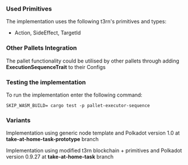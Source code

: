 ### Used Primitives

The implementation uses the following t3rn's primitives and types:

- Action, SideEffect, TargetId 

### Other Pallets Integration

The pallet functionality could be utilised by other pallets through adding **ExecutionSequenceTrait** to their Configs

### Testing the implementation

To run the implementation enter the following command: 
```
SKIP_WASM_BUILD= cargo test -p pallet-executor-sequence
```
### Variants

Implementation using generic node template and Polkadot version 1.0 at **take-at-home-task-prototype** branch

Implementation using modified t3rn blockchain + primitives and Polkadot version 0.9.27 at **take-at-home-task** branch



